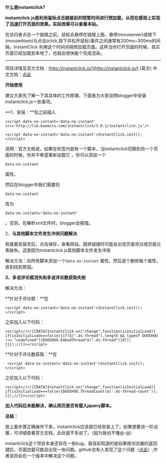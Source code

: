 **什么是instantclick?**

**instantclick.js是利用鼠标点击链接前的短暂时间进行预加载，从而在感观上实现了迅速打开页面的效果。实际效果可以查看本站。**

在访问者点击一个链接之前，鼠标会悬停在链接上面。悬停(mouseover)或按下(mousedown)与点击(click,按下并松开鼠标)事件之间通常有200ms~300ms的间隔，InstantClick 利用这个时间间隔预加载页面。这样当你打开页面的时候，其实页面已经加载到本地了，也就会很快能个完成渲染。

----------

  

项目详情及官方文档：[http://instantclick.io/](http://instantclick.io/) (英文) 中文文档：[点此](https://www.ihewro.com/archives/515/)

  

**开始使用**

建议大家先了解一下其具体的工作原理，下面我为大家说明blogger中安装instantclick.js一些事项。

  

**1、安装：**在</body>之前插入

```
<script data-no-instant='data-no-instant' src='http://lib.baomitu.com/instantclick/3.0.1/instantclick.js'/>

<script data-no-instant='data-no-instant'>InstantClick.init();</script>
```

  

说明：官方文档说，如果在<body>标签内部有一个脚本，当instantclick切换到另一个页面的时候，你并不希望重新加载它 ，你可以添加一个

```
data-no-instant
```
属性。


然后在blogger中我们需要将
```
data-no-instant
```

改为

```
data-no-instant='data-no-instant'
```

。否则，在解析xml文件时，blogger会报错。

  
2、**与其他脚本文件发生冲突问题解决**

若接着安装完后，点击保存，查看网站，跳转链接时可能会出现页面空白或页面元素缺失。这是因为instantclick.js其他脚本文件发生冲突

  

解决方法：向所有脚本添加一个`data-no-instant`  属性，然后逐个删除每个属性，直到找到原因。

**3、多说评论框消失和多说评论数获取失败**

解决方法：

**针对于评论框：**在

```
<script data-no-instant='data-no-instant'>InstantClick.init();</script>
```

之前加入以下代码：

```
<script>//<![CDATA[InstantClick.on("change",function(isInitialLoad){
if(isInitialLoad===false){if($(".ds-thread").length && typeof DUOSHUO !== "undefined"){DUOSHUO.EmbedThread($(".ds-thread")[0]);
}}});//]]></script>
```

**针对于评论数获取：**在
```
 <script data-no-instant='data-no-instant'>InstantClick.init();</script> 
```
之前加入以下代码：
```
<script>//<![CDATA[InstantClick.on("change",function(isInitialLoad){
if(isInitialLoad===false){DUOSHUO.ThreadCount($('.ds-thread-count'));
}});//]]></script>
```

**加入代码后未能解决，确认网页是否有载入jquery脚本。**
  

**总结：**

按上面步骤正确操作下来，instantclick应该就已经安装上了。如果想要进一阶设置，可详细查看官方文档，此处就不多说了。（因为我也不懂@-@）

instantclick这个项目本身还存在一些bug，我目前知道的是如果按浏览器的返回键后，页面加载可能会出现一些问题。github也有人发现了这个问题（[点此](https://github.com/dieulot/instantclick/issues/111)）,作者说将会在一个版本中解决这个问题。
<!--stackedit_data:
eyJwcm9wZXJ0aWVzIjoidGFnczogJ2Jsb2dnZXIsaW5zdGFudG
NsaWNrJ1xuZXhjZXJwdDogPi1cbiAgaW5zdGFudGNsaWNrLmpz
5piv5Yip55So6byg5qCH54K55Ye76ZO+5o6l5YmN55qE55+t5p
qC5pe26Ze06L+b6KGM6aKE5Yqg6L2977yM5LuO6ICM5Zyo5oSf
6KeC5LiK5a6e546w5LqG6L+F6YCf5omT5byA6aG16Z2i55qE5p
WI5p6c44CC5Zyo6K6/6Zeu6ICF54K55Ye75LiA5Liq6ZO+5o6l
5LmL5YmN77yM6byg5qCH5Lya5oKs5YGc5Zyo6ZO+5o6l5LiK6Z
2i44CC5oKs5YGcKG1vdXNlb3ZlcinmiJbmjInkuIsobW91c2Vk
b3duKeS4jueCueWHuyhjbGljayzmjInkuIvlubbmnb7lvIDpvK
DmoIcp5LqL5Lu25LmL6Ze06YCa5bi45pyJMjAwbXN+MzAwbXPn
moTpl7TpmpTvvIxJbnN0YW50Q2xpY2tcbiAg5Yip55So6L+Z5L
iq5pe26Ze06Ze06ZqU6aKE5Yqg6L296aG16Z2i44CC6L+Z5qC3
5b2T5L2g5omT5byA6aG16Z2i55qE5pe25YCZ77yM5YW25a6e6a
G16Z2i5bey57uP5Yqg6L295Yiw5pys5Zyw5LqG77yM5Lmf5bCx
5Lya5b6I5b+r6IO95Liq5a6M5oiQ5riy5p+T44CCXG5kYXRlOi
AnMjAxNy0wMi0xOCdcbiIsImhpc3RvcnkiOlstMTU4NjkwMzY3
MF19
-->